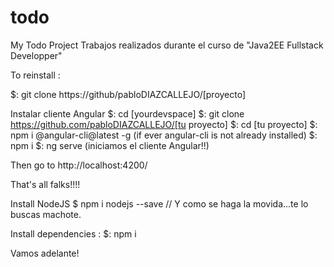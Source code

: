 # todo
My Todo Project
Trabajos realizados durante el curso de "Java2EE Fullstack Developper"

To reinstall :

$: git clone https://github/pabloDIAZCALLEJO/[proyecto]

Instalar cliente Angular $: cd [yourdevspace] $: git clone https://github.com/pabloDIAZCALLEJO/[tu proyecto] $: cd [tu proyecto] $: npm i @angular-cli@latest -g (if ever angular-cli is not already installed) $: npm i $: ng serve (iniciamos el cliente Angular!!)

Then go to http://localhost:4200/

That's all falks!!!!

Install NodeJS $ npm i nodejs --save // Y como se haga la movida...te lo buscas machote.

Install dependencies : $: npm i

Vamos adelante!
